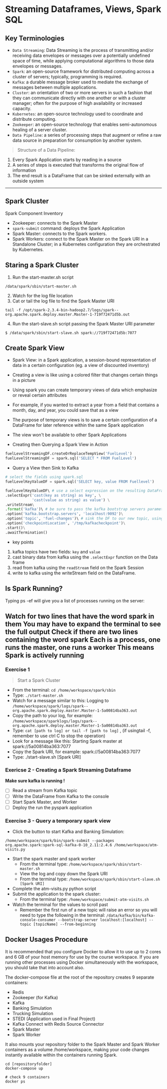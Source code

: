 # Streaming Dataframes, Views, Spark SQL

## Key Terminologies
* `Data Streaming`: Data Streaming is the process of transmitting and/or receiving data envelopes or messages over a potentially undefined space of time, while applying computational algorithms to those data envelopes or messages.
* `Spark`: an open-source framework for distributed computing across a cluster of servers; typically, programming is required.
* `Kafka`: a durable message broker used to mediate the exchange of messages between multiple applications.
* `Cluster`: an orientation of two or more servers in such a fashion that they can communicate directly with one another or with a cluster manager; often for the purpose of high availability or increased capacity.
* `Kubernetes`: an open-source technology used to coordinate and distribute computing.
* `Zookeeper`: an open-source technology that enables semi-autonomous healing of a server cluster.
* `Data Pipeline`: a series of processing steps that augment or refine a raw data source in preparation for consumption by another system.

> Structure of a Data Pipeline: 
1. Every Spark Application starts by reading in a source
2. A series of steps is executed that transforms the original flow of information
3. The end result is a DataFrame that can be sinked externally with an outside system
---
## Spark Cluster
Spark Component Inventory
* Zookeeper: connects to the Spark Master
* `spark-submit` command: deploys the Spark Application
* Spark Master: connects to the Spark workers.
* Spark Workers: connect to the Spark Master on the Spark URI in a Standalone Cluster; in a Kubernetes configuration they are orchestrated by Kubernetes.

## Staring a Spark Cluster
1. Run the start-master.sh script
```shell
/data/spark/sbin/start-master.sh
```
2. Watch for the log file location
3. Cat or tail the log file to find the Spark Master URI
```shell
tail -f /opt/spark-2.3.4-bin-hadoop2.7/logs/spark--org.apache.spark.deploy.master.Master-1-719f72471d5b.out
```
4. Run the start-slave.sh script passing the Spark Master URI parameter
```shell
$ /data/spark/sbin/start-slave.sh spark://719f72471d5b:7077
```
## Create Spark View 
* Spark View: in a Spark application, a session-bound representation of data in a certain configuration 
(eg. a view of discounted inventory)
* Creating a view is like using a colored filter that changes certain things in a picture
* Using spark you can create temporary views of data which emphasize or reveal certain attributes
* For example, if you wanted to extract a year from a field that contains a month, day, and year, you could save that as a view
* The purpose of temporary views is to save a certain configuration of a DataFrame for later reference within the same Spark application
* The view won't be available to other Spark Applications

* Creating then Querying a Spark View in Action 
```python 
fuelLevelStreamingDF.createOrReplaceTempView('FuelLevel')
fuelLevelStreamingDF = spark.sql('SELECT * FROM FuelLevel')
```
* Query a View then Sink to Kafka
```python
# select the fields using spark.sql
fuelLevelKeyValueDF = spark.sql('SELECT key, value FROM Fuellevel')

fuelLevelKeyValueDF\ # use a select expression on the resulting DataFrame to cast the fields
.selectExpr('cast(key as string) as key', \
            'cast(value as string) as value') \
.writeStream\
.format('kafka')\ # be sure to pass the kafka bootstrap servers parameter
.option('kafka.bootstrap.servers', 'localhost:9092')\
.option('topic', 'fuel-changes')\ # sink the DF to our new topic, using 'writeStream'
.option('checkpointLocation', '/tmp/kafkacheckpoint')\
.start()\
.awaitTermination()
```
* key points
1. kafka topics have two fields: `key` and `value`
2. cast binary data from kafka using the `.selectExpr` function on the Data frame
3. read from kafka using the `readStream` field on the Spark Session 
4. write to kafka using the writeStream field on the DataFrame. 


## Is Spark Running?
Typing ps -ef will give you a list of processes running on the server:

Watch for two lines that have the word spark in them
You may have to expand the terminal to see the full output
Check if there are two lines containing the word spark
Each is a process, one runs the master, one runs a worker
This means Spark is actively running
---
### Exercise 1
> Start a Spark Cluster
* From the terminal: `cd /home/workspace/spark/sbin`
* Type: `./start-master.sh`
* Watch for a message similar to this: Logging to `/home/workspace/spark/logs/spark--org.apache.spark.deploy.master.Master-1-5a00814ba363.out`
* Copy the path to your log, for example: `/home/workspace/sparklogs/logs/spark--org.apache.spark.deploy.master.Master-1-5a00814ba363.out`
* Type: `cat [path to log] or tail -f [path to log]` , (if usingtail -f, remember to use ctrl C to stop the operation)
* Look for a message like this: Starting Spark master at spark://5a00814ba363:7077
* Copy the Spark URI, for example: spark://5a00814ba363:7077
* Type: ./start-slave.sh [Spark URI]

### Exericse 2 - Creating a Spark Streaming Dataframe
**Make sure kafka is running !**
* [ ] Read a stream from Kafka topic
* [ ] Write the DataFrame from Kafka to the console
* [ ] Start Spark Master, and Worker
* [ ] Deploy the run the pyspark application 

### Exercise 3 - Query a temporary spark view

- Click the button to start Kafka and Banking Simulation: 
```shell
/home/workspace/spark/bin/spark-submit --packages org.apache.spark:spark-sql-kafka-0-10_2.11:2.4.6 /home/workspace/atm-visits.py 
```
- Start the spark master and spark worker
     - From the terminal type: ```/home/workspace/spark/sbin/start-master.sh```
     - View the log and copy down the Spark URI
     - From the terminal type: ```/home/workspace/spark/sbin/start-slave.sh [Spark URI]```
- Complete the atm-visits.py python script
- Submit the application to the spark cluster:
     - From the terminal type: 
     ```/home/workspace/submit-atm-visits.sh```
- Watch the terminal for the values to scroll past
    - Remember the first run of a new topic will raise an error so you will need to type the following in the terminal:
    ```/data/kafka/bin/kafka-console-consumer --bootstrap-server localhost:[localhost] --topic [topicName] --from-beginning```

## Docker Usages Procedure 
It is recommended that you configure Docker to allow it to use up to 2 cores and 6 GB of 
your host memory for use by the course workspace. If you are running other processes using 
Docker simultaneously with the workspace, you should take that into account also.

The docker-compose file at the root of the repository creates 9 separate containers:

* Redis
* Zookeeper (for Kafka)
* Kafka
* Banking Simulation
* Trucking Simulation
* STEDI (Application used in Final Project)
* Kafka Connect with Redis Source Connector
* Spark Master
* Spark Worker

It also mounts your repository folder to the Spark Master and Spark Worker containers as 
a volume /home/workspace, making your code changes instantly available within the containers running Spark.

```shell
cd [repositoryfolder]
docker-compose up

# check 9 containers
docker ps
```
